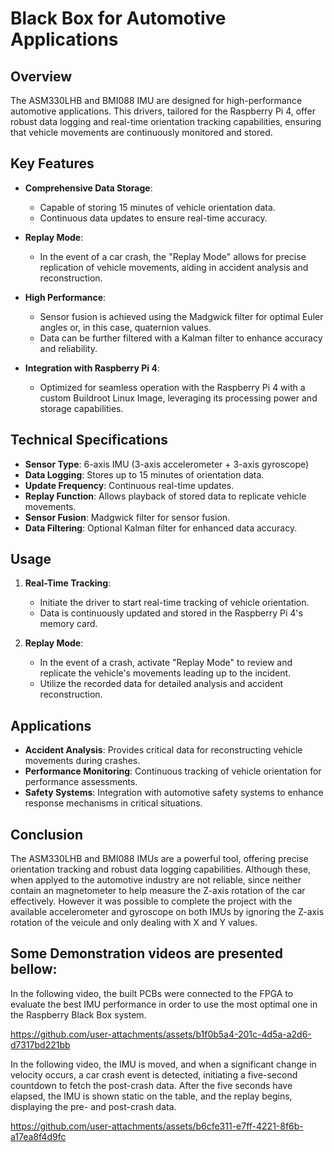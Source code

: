 # Black Box for Automotive Applications

## Overview

The ASM330LHB and BMI088 IMU are designed for high-performance automotive applications. This drivers, tailored for the Raspberry Pi 4, offer robust data logging and real-time orientation tracking capabilities, ensuring that vehicle movements are continuously monitored and stored. 

## Key Features

- **Comprehensive Data Storage**:
  - Capable of storing 15 minutes of vehicle orientation data.
  - Continuous data updates to ensure real-time accuracy.

- **Replay Mode**:
  - In the event of a car crash, the "Replay Mode" allows for precise replication of vehicle movements, aiding in accident analysis and reconstruction.

- **High Performance**:
  - Sensor fusion is achieved using the Madgwick filter for optimal Euler angles or, in this case, quaternion values.
  - Data can be further filtered with a Kalman filter to enhance accuracy and reliability.

- **Integration with Raspberry Pi 4**:
  - Optimized for seamless operation with the Raspberry Pi 4 with a custom Buildroot Linux Image, leveraging its processing power and storage capabilities.

## Technical Specifications

- **Sensor Type**: 6-axis IMU (3-axis accelerometer + 3-axis gyroscope)
- **Data Logging**: Stores up to 15 minutes of orientation data.
- **Update Frequency**: Continuous real-time updates.
- **Replay Function**: Allows playback of stored data to replicate vehicle movements.
- **Sensor Fusion**: Madgwick filter for sensor fusion.
- **Data Filtering**: Optional Kalman filter for enhanced data accuracy.

## Usage

1. **Real-Time Tracking**:
   - Initiate the driver to start real-time tracking of vehicle orientation.
   - Data is continuously updated and stored in the Raspberry Pi 4's memory card.

2. **Replay Mode**:
   - In the event of a crash, activate "Replay Mode" to review and replicate the vehicle's movements leading up to the incident.
   - Utilize the recorded data for detailed analysis and accident reconstruction.

## Applications

- **Accident Analysis**: Provides critical data for reconstructing vehicle movements during crashes.
- **Performance Monitoring**: Continuous tracking of vehicle orientation for performance assessments.
- **Safety Systems**: Integration with automotive safety systems to enhance response mechanisms in critical situations.

## Conclusion

The ASM330LHB and BMI088 IMUs are a powerful tool, offering precise orientation tracking and robust data logging capabilities. Although these, when applyed to the automotive industry are not reliable, since neither contain an magnetometer to help measure the Z-axis rotation of the car effectively. However it was possible to complete the project with the available accelerometer and gyroscope on both IMUs by ignoring the Z-axis rotation of the veicule and only dealing with X and Y values.

## Some Demonstration videos are presented bellow:

In the following video, the built PCBs were connected to the FPGA to evaluate the best IMU performance in order to use the most optimal one in the Raspberry Black Box system.

https://github.com/user-attachments/assets/b1f0b5a4-201c-4d5a-a2d6-d7317bd221bb


In the following video, the IMU is moved, and when a significant change in velocity occurs, a car crash event is detected, initiating a five-second countdown to fetch the post-crash data. After the five seconds have elapsed, the IMU is shown static on the table, and the replay begins, displaying the pre- and post-crash data.

https://github.com/user-attachments/assets/b6cfe311-e7ff-4221-8f6b-a17ea8f4d9fc


